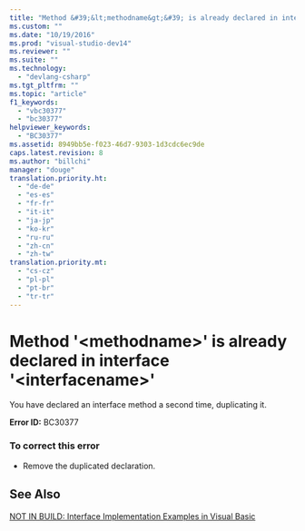 ```yaml
---
title: "Method &#39;&lt;methodname&gt;&#39; is already declared in interface &#39;&lt;interfacename&gt;&#39;"
ms.custom: ""
ms.date: "10/19/2016"
ms.prod: "visual-studio-dev14"
ms.reviewer: ""
ms.suite: ""
ms.technology: 
  - "devlang-csharp"
ms.tgt_pltfrm: ""
ms.topic: "article"
f1_keywords: 
  - "vbc30377"
  - "bc30377"
helpviewer_keywords: 
  - "BC30377"
ms.assetid: 8949bb5e-f023-46d7-9303-1d3cdc6ec9de
caps.latest.revision: 8
ms.author: "billchi"
manager: "douge"
translation.priority.ht: 
  - "de-de"
  - "es-es"
  - "fr-fr"
  - "it-it"
  - "ja-jp"
  - "ko-kr"
  - "ru-ru"
  - "zh-cn"
  - "zh-tw"
translation.priority.mt: 
  - "cs-cz"
  - "pl-pl"
  - "pt-br"
  - "tr-tr"
---
```

# Method &#39;&lt;methodname&gt;&#39; is already declared in interface &#39;&lt;interfacename&gt;&#39;
You have declared an interface method a second time, duplicating it.  
  
 **Error ID:** BC30377  
  
### To correct this error  
  
-   Remove the duplicated declaration.  
  
## See Also  
 [NOT IN BUILD: Interface Implementation Examples in Visual Basic](http://msdn.microsoft.com/en-us/50bf2a30-73b6-4126-a921-075fd6eec278)